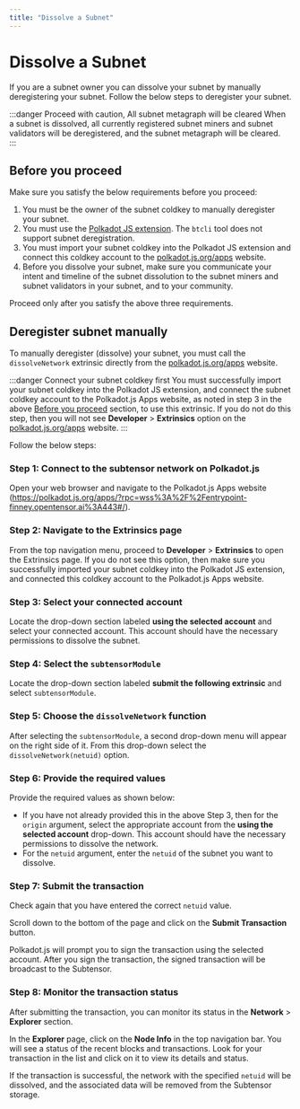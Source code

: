 ```yaml
---
title: "Dissolve a Subnet"
---
```


# Dissolve a Subnet

If you are a subnet owner you can dissolve your subnet by manually deregistering your subnet. Follow the below steps to deregister your subnet. 

:::danger Proceed with caution, All subnet metagraph will be cleared
When a subnet is dissolved, all currently registered subnet miners and subnet validators will be deregistered, and the subnet metagraph will be cleared.  
:::


## Before you proceed

Make sure you satisfy the below requirements before you proceed:

1. You must be the owner of the subnet coldkey to manually deregister your subnet.
2. You must use the [Polkadot JS extension](https://polkadot.js.org/extension/). The `btcli` tool does not support subnet deregistration.
3. You must import your subnet coldkey into the Polkadot JS extension and connect this coldkey account to the [polkadot.js.org/apps](https://polkadot.js.org/apps/?rpc=wss%3A%2F%2Fentrypoint-finney.opentensor.ai%3A443#/explorer) website. 
4. Before you dissolve your subnet, make sure you communicate your intent and timeline of the subnet dissolution to the subnet miners and subnet validators in your subnet, and to your community.

Proceed only after you satisfy the above three requirements.

## Deregister subnet manually

To manually deregister (dissolve) your subnet, you must call the `dissolveNetwork` extrinsic directly from the [polkadot.js.org/apps](https://polkadot.js.org/apps/?rpc=wss%3A%2F%2Fentrypoint-finney.opentensor.ai%3A443#/extrinsics) website. 

:::danger Connect your subnet coldkey first
You must successfully import your subnet coldkey into the Polkadot JS extension, and connect the subnet coldkey account to the Polkadot.js Apps website, as noted in step 3 in the above [Before you proceed](#before-you-proceed) section, to use this extrinsic. If you do not do this step, then you will not see **Developer** > **Extrinsics** option on the [polkadot.js.org/apps](https://polkadot.js.org/apps/?rpc=wss%3A%2F%2Fentrypoint-finney.opentensor.ai%3A443#/extrinsics) website. 
:::

Follow the below steps:

### Step 1: Connect to the subtensor network on Polkadot.js

Open your web browser and navigate to the Polkadot.js Apps website (https://polkadot.js.org/apps/?rpc=wss%3A%2F%2Fentrypoint-finney.opentensor.ai%3A443#/).

### Step 2: Navigate to the Extrinsics page

From the top navigation menu, proceed to **Developer** > **Extrinsics** to open the Extrinsics page. If you do not see this option, then make sure you successfully imported your subnet coldkey into the Polkadot JS extension, and connected this coldkey account to the Polkadot.js Apps website. 

### Step 3: Select your connected account

Locate the drop-down section labeled **using the selected account** and select your connected account. This account should have the necessary permissions to dissolve the subnet.

### Step 4: Select the `subtensorModule`

Locate the drop-down section labeled **submit the following extrinsic** and select `subtensorModule`.

### Step 5: Choose the `dissolveNetwork` function 

After selecting the `subtensorModule`, a second drop-down menu will appear on the right side of it. From this drop-down select the `dissolveNetwork(netuid)`  option. 

### Step 6: Provide the required values

Provide the required values as shown below:

- If you have not already provided this in the above Step 3, then for the `origin` argument, select the appropriate account from the **using the selected account** drop-down. This account should have the necessary permissions to dissolve the network.
- For the `netuid` argument, enter the `netuid` of the subnet you want to dissolve. 

### Step 7: Submit the transaction

Check again that you have entered the correct `netuid` value.

Scroll down to the bottom of the page and click on the **Submit Transaction** button.

Polkadot.js will prompt you to sign the transaction using the selected account.
After you sign the transaction, the signed transaction will be broadcast to the Subtensor.

### Step 8: Monitor the transaction status

After submitting the transaction, you can monitor its status in the **Network** > **Explorer** section. 

In the **Explorer** page, click on the **Node Info** in the top navigation bar. You will see a status of the recent blocks and transactions. Look for your transaction in the list and click on it to view its details and status.

If the transaction is successful, the network with the specified `netuid` will be dissolved, and the associated data will be removed from the Subtensor storage.

